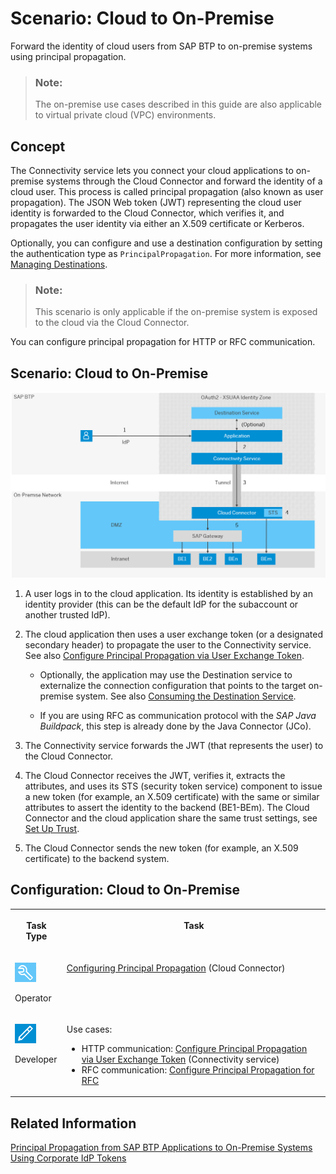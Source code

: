 <!-- loio70b8ef33812e486d8b745a0b47fd093e -->

# Scenario: Cloud to On-Premise

Forward the identity of cloud users from SAP BTP to on-premise systems using principal propagation.

> ### Note:  
> The on-premise use cases described in this guide are also applicable to virtual private cloud \(VPC\) environments.



## Concept

The Connectivity service lets you connect your cloud applications to on-premise systems through the Cloud Connector and forward the identity of a cloud user. This process is called principal propagation \(also known as user propagation\). The JSON Web token \(JWT\) representing the cloud user identity is forwarded to the Cloud Connector, which verifies it, and propagates the user identity via either an X.509 certificate or Kerberos.

Optionally, you can configure and use a destination configuration by setting the authentication type as `PrincipalPropagation`. For more information, see [Managing Destinations](managing-destinations-84e45e0.md).

> ### Note:  
> This scenario is only applicable if the on-premise system is exposed to the cloud via the Cloud Connector.

You can configure principal propagation for HTTP or RFC communication.



<a name="loio70b8ef33812e486d8b745a0b47fd093e__how"/>

## Scenario: Cloud to On-Premise

![](images/CS_Principal_Propagation_CF_-_oP_108da6e.png)

1.  A user logs in to the cloud application. Its identity is established by an identity provider \(this can be the default IdP for the subaccount or another trusted IdP\).
2.  The cloud application then uses a user exchange token \(or a designated secondary header\) to propagate the user to the Connectivity service. See also [Configure Principal Propagation via User Exchange Token](configure-principal-propagation-via-user-exchange-token-39f538a.md).
    -   Optionally, the application may use the Destination service to externalize the connection configuration that points to the target on-premise system. See also [Consuming the Destination Service](consuming-the-destination-service-7e30625.md).

    -   If you are using RFC as communication protocol with the *SAP Java Buildpack*, this step is already done by the Java Connector \(JCo\).

3.  The Connectivity service forwards the JWT \(that represents the user\) to the Cloud Connector.
4.  The Cloud Connector receives the JWT, verifies it, extracts the attributes, and uses its STS \(security token service\) component to issue a new token \(for example, an X.509 certificate\) with the same or similar attributes to assert the identity to the backend \(BE1-BEm\). The Cloud Connector and the cloud application share the same trust settings, see [Set Up Trust](set-up-trust-a4ee70f.md).
5.  The Cloud Connector sends the new token \(for example, an X.509 certificate\) to the backend system.



<a name="loio70b8ef33812e486d8b745a0b47fd093e__steps_pp"/>

## Configuration: Cloud to On-Premise


<table>
<tr>
<th valign="top">

Task Type

</th>
<th valign="top">

Task

</th>
</tr>
<tr>
<td valign="top">

![](images/CS_TASK_Admin_219b363.png)

Operator

</td>
<td valign="top">

[Configuring Principal Propagation](configuring-principal-propagation-c84d4d0.md) \(Cloud Connector\)

</td>
</tr>
<tr>
<td valign="top">

![](images/CS_TASK_Dev_a4c82d5.png)

Developer

</td>
<td valign="top">

Use cases:

-   HTTP communication: [Configure Principal Propagation via User Exchange Token](configure-principal-propagation-via-user-exchange-token-39f538a.md) \(Connectivity service\)
-   RFC communication: [Configure Principal Propagation for RFC](configure-principal-propagation-for-rfc-30c4168.md)



</td>
</tr>
</table>



<a name="loio70b8ef33812e486d8b745a0b47fd093e__section_qyz_rlz_3gc"/>

## Related Information

[Principal Propagation from SAP BTP Applications to On-Premise Systems Using Corporate IdP Tokens](https://help.sap.com/docs/btp/sap-business-technology-platform/configure-principal-propagation-from-btp-applications-to-on-premise-systems-using-corporate-idp-tokens?version=Cloud)

